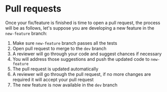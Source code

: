 # Pull requests

Once your fix/feature is finished is time to open a pull request, the
process will be as follows, let's suppose you are developing a new
feature in the `new-feature` branch:

1. Make sure `new-feature` branch passes all the tests
2. Open pull request to merge to the `dev` branch
3. A reviewer will go through your code and suggest chances if necessary
4. You will address those suggestions and push the updated code to `new-feature`
5. The pull request is updated automatically
6. A reviewer will go through the pull request, if no more changes are required it will accept your pull request
7. The new feature is now available in the `dev` branch
